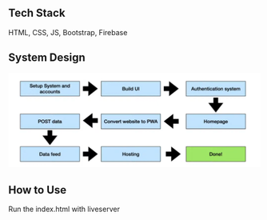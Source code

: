 ## Tech Stack


HTML, CSS, JS, Bootstrap, Firebase

## System Design 

![alt text](image-1.png)

## How to Use

Run the index.html with liveserver